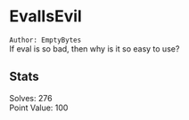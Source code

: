 # EvalIsEvil

`Author: EmptyBytes`  
If eval is so bad, then why is it so easy to use?  

## Stats

Solves: 276  
Point Value: 100  

